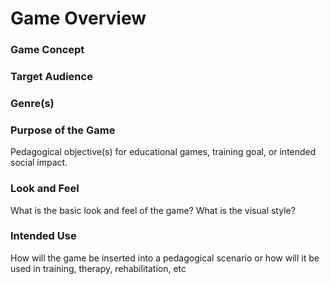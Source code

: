 # Game Overview

### Game Concept

### Target Audience

### Genre(s)

### Purpose of the Game
Pedagogical objective(s) for educational games, training goal, or
intended social impact.

### Look and Feel
What is the basic look and feel of the game? What is the visual style?

### Intended Use
How will the game be inserted into a pedagogical scenario or how will it
be used in training, therapy, rehabilitation, etc
